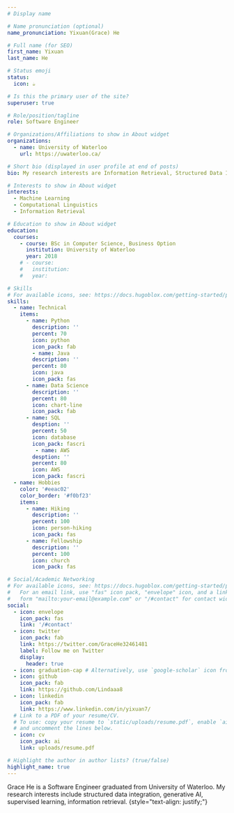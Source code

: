 ```yaml
---
# Display name

# Name pronunciation (optional)
name_pronunciation: Yixuan(Grace) He

# Full name (for SEO)
first_name: Yixuan
last_name: He

# Status emoji
status:
  icon: ☕️

# Is this the primary user of the site?
superuser: true

# Role/position/tagline
role: Software Engineer

# Organizations/Affiliations to show in About widget
organizations:
  - name: University of Waterloo
    url: https://uwaterloo.ca/

# Short bio (displayed in user profile at end of posts)
bio: My research interests are Information Retrieval, Structured Data Integration, Machine Learning.

# Interests to show in About widget
interests:
  - Machine Learning
  - Computational Linguistics
  - Information Retrieval

# Education to show in About widget
education:
  courses:
    - course: BSc in Computer Science, Business Option
      institution: University of Waterloo
      year: 2018
    # - course: 
    #   institution: 
    #   year: 

# Skills
# For available icons, see: https://docs.hugoblox.com/getting-started/page-builder/#icons
skills:
  - name: Technical
    items:
      - name: Python
        description: ''
        percent: 70
        icon: python
        icon_pack: fab
        - name: Java
        description: ''
        percent: 80
        icon: java
        icon_pack: fas
      - name: Data Science
        description: ''
        percent: 80
        icon: chart-line
        icon_pack: fab
      - name: SQL
        desption: ''
        percent: 50
        icon: database
        icon_pack: fascri
         - name: AWS
        desption: ''
        percent: 80
        icon: AWS
        icon_pack: fascri
  - name: Hobbies
    color: '#eeac02'
    color_border: '#f0bf23'
    items:
      - name: Hiking
        description: ''
        percent: 100
        icon: person-hiking
        icon_pack: fas
      - name: Fellowship
        description: ''
        percent: 100
        icon: church
        icon_pack: fas

# Social/Academic Networking
# For available icons, see: https://docs.hugoblox.com/getting-started/page-builder/#icons
#   For an email link, use "fas" icon pack, "envelope" icon, and a link in the
#   form "mailto:your-email@example.com" or "/#contact" for contact widget.
social:
  - icon: envelope
    icon_pack: fas
    link: '/#contact'
  - icon: twitter
    icon_pack: fab
    link: https://twitter.com/GraceHe32461481
    label: Follow me on Twitter
    display:
      header: true
  - icon: graduation-cap # Alternatively, use `google-scholar` icon from `ai` icon pack
  - icon: github
    icon_pack: fab
    link: https://github.com/Lindaaa8
  - icon: linkedin
    icon_pack: fab
    link: https://www.linkedin.com/in/yixuan7/
  # Link to a PDF of your resume/CV.
  # To use: copy your resume to `static/uploads/resume.pdf`, enable `ai` icons in `params.yaml`,
  # and uncomment the lines below.
  - icon: cv
    icon_pack: ai
    link: uploads/resume.pdf

# Highlight the author in author lists? (true/false)
highlight_name: true
---
```


Grace He is a Software Engineer graduated from University of Waterloo. My research interests include structured data integration, generative AI, supervised learning, information retrieval.
{style="text-align: justify;"}
